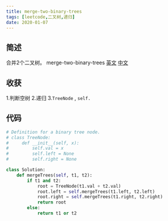```yaml
---
title: merge-two-binary-trees
tags: [leetcode,二叉树,递归]
date: 2020-01-07
---
```

## 简述
合并2个二叉树。
merge-two-binary-trees [英文](https://leetcode.com/problems/merge-two-binary-trees/) [中文](https://leetcode-cn.com/problems/merge-two-binary-trees/)
## 收获
1.判断空树
2.递归
3.`TreeNode` , `self.`
<!-- more -->

## 代码
```py
# Definition for a binary tree node.
# class TreeNode:
#     def __init__(self, x):
#         self.val = x
#         self.left = None
#         self.right = None

class Solution:
    def mergeTrees(self, t1, t2):
        if t1 and t2:
            root = TreeNode(t1.val + t2.val)
            root.left = self.mergeTrees(t1.left, t2.left)
            root.right = self.mergeTrees(t1.right, t2.right)
            return root
        else:
            return t1 or t2

```
